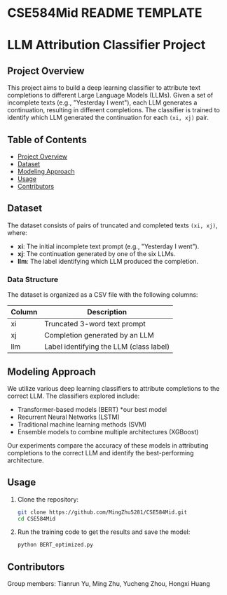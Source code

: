 # CSE584Mid README TEMPLATE

# LLM Attribution Classifier Project

## Project Overview

This project aims to build a deep learning classifier to attribute text completions to different Large Language Models (LLMs). Given a set of incomplete texts (e.g., "Yesterday I went"), each LLM generates a continuation, resulting in different completions. The classifier is trained to identify which LLM generated the continuation for each `(xi, xj)` pair.

## Table of Contents

- [Project Overview](#project-overview)
- [Dataset](#dataset)
- [Modeling Approach](#modeling-approach)
- [Usage](#usage)
- [Contributors](#contributors)

## Dataset

The dataset consists of pairs of truncated and completed texts `(xi, xj)`, where:
- **xi**: The initial incomplete text prompt (e.g., "Yesterday I went").
- **xj**: The continuation generated by one of the six LLMs.
- **llm**: The label identifying which LLM produced the completion.

### Data Structure
The dataset is organized as a CSV file with the following columns:

| Column | Description                                   |
|--------|-----------------------------------------------|
| xi     | Truncated 3-word text prompt                         |
| xj     | Completion generated by an LLM                |
| llm    | Label identifying the LLM (class label)       |

## Modeling Approach

We utilize various deep learning classifiers to attribute completions to the correct LLM. The classifiers explored include:
- Transformer-based models (BERT) *our best model
- Recurrent Neural Networks (LSTM)
- Traditional machine learning methods (SVM)
- Ensemble models to combine multiple architectures (XGBoost)

Our experiments compare the accuracy of these models in attributing completions to the correct LLM and identify the best-performing architecture.

## Usage

1. Clone the repository:
    ```bash
    git clone https://github.com/MingZhu5281/CSE584Mid.git
    cd CSE584Mid
    ```

2. Run the training code to get the results and save the model:
    ```bash
    python BERT_optimized.py
    ```
## Contributors

Group members: Tianrun Yu, Ming Zhu, Yucheng Zhou, Hongxi Huang
